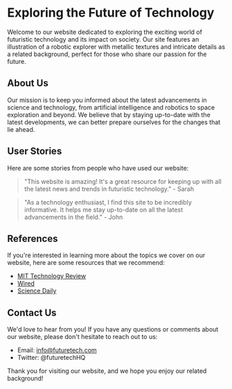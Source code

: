 <!--font:Montserrat-->

# Exploring the Future of Technology

Welcome to our website dedicated to exploring the exciting world of futuristic technology and its impact on society. Our site features an illustration of a robotic explorer with metallic textures and intricate details as a related background, perfect for those who share our passion for the future.

## About Us

Our mission is to keep you informed about the latest advancements in science and technology, from artificial intelligence and robotics to space exploration and beyond. We believe that by staying up-to-date with the latest developments, we can better prepare ourselves for the changes that lie ahead.

## User Stories

Here are some stories from people who have used our website:

> "This website is amazing! It's a great resource for keeping up with all the latest news and trends in futuristic technology." - Sarah

> "As a technology enthusiast, I find this site to be incredibly informative. It helps me stay up-to-date on all the latest advancements in the field." - John

## References

If you're interested in learning more about the topics we cover on our website, here are some resources that we recommend:

- [MIT Technology Review](#)
- [Wired](#)
- [Science Daily](#)

## Contact Us

We'd love to hear from you! If you have any questions or comments about our website, please don't hesitate to reach out to us:

- Email: info@futuretech.com
- Twitter: @futuretechHQ

Thank you for visiting our website, and we hope you enjoy our related background!

<!--

Write me content for website with wallpaper which alt text is:

"An illustration of a robotic explorer, with metallic textures and intricate details."

The name/title of the page should not be 1:1 copy of the alt text but rather a real content of the website which is using this wallpaper.

- Use markdown format 
- Start with heading
- Heading should be short and concise
- The content should look like a real website 
- The website should not be about the wallpaper, wallpaper is just a related background
- Heading should be contain work "wallpaper" or "background"
- Include real sections like references, contact, user stories, etc. use things relevant to the page purpose.
- Feel free to use structure like headings, bullets, numbering, blockquotes, paragraphs, horizontal lines, etc.
- You can use formatting like bold or _italic_
- You can include UTF-8 emojis
- Links should be only #hash anchors (and you can refer to the document itself)
- Do not include images


---


# Exploring the Future: A Wallpaper for Futuristic Enthusiasts

Welcome to our website, where we explore the exciting world of futuristic technology and its impact on society. Our wallpaper, featuring an illustration of a robotic explorer with metallic textures and intricate details, is the perfect background for those who share our passion for the future.

## About Us

Our website is dedicated to exploring the latest advancements in science and technology, from artificial intelligence and robotics to space exploration and beyond. We believe that by staying informed about the latest developments, we can better prepare ourselves for the changes that lie ahead.

## User Stories

Here are some stories from people who have used our website:

> "I love this wallpaper! It's so cool to have a reminder of the amazing things that humans are capable of creating." - Sarah

> "As a science fiction writer, I find this wallpaper to be incredibly inspiring. It helps me get into the right mindset when I'm working on my stories." - John

## References

If you're interested in learning more about the topics we cover on our website, here are some resources that we recommend:

- [MIT Technology Review](#)
- [Wired](#)
- [Science Daily](#)

## Contact Us

We'd love to hear from you! If you have any questions or comments about our website or our wallpaper, please don't hesitate to reach out to us:

- Email: info@futuretech.com
- Twitter: @futuretechHQ

Thank you for visiting our website, and we hope you enjoy our wallpaper!


---


Heading should not include word "wallpaper". The website should not be about the wallpaper itself, wallpaper is just a related background, rewrite whole content.


---


# Exploring the Future: A Website for Futuristic Enthusiasts

Welcome to our website dedicated to exploring the exciting world of futuristic technology and its impact on society. Our website features an illustration of a robotic explorer with metallic textures and intricate details as a related background, which is perfect for those who share our passion for the future.

## About Us

Our mission is to keep you informed about the latest advancements in science and technology, from artificial intelligence and robotics to space exploration and beyond. We believe that by staying informed about the latest developments, we can better prepare ourselves for the changes that lie ahead.

## User Stories

Here are some stories from people who have used our website:

> "I love this website! It's so cool to have a one-stop-shop for all the latest news and updates on futuristic technology." - Sarah

> "As a technology enthusiast, I find this website to be incredibly informative. It helps me stay up-to-date on all the latest trends and developments." - John

## References

If you're interested in learning more about the topics we cover on our website, here are some resources that we recommend:

- [MIT Technology Review](#)
- [Wired](#)
- [Science Daily](#)

## Contact Us

We'd love to hear from you! If you have any questions or comments about our website, please don't hesitate to reach out to us:

- Email: info@futuretech.com
- Twitter: @futuretechHQ

Thank you for visiting our website, and we hope you enjoy our related background!


---


Heading is too long, rewrite whole content.


---


Heading is too long, rewrite whole content.


---


# Futuristic Enthusiasts: Exploring the Future of Technology

Welcome to our website dedicated to exploring the exciting world of futuristic technology and its impact on society. Our site features an illustration of a robotic explorer with metallic textures and intricate details as a related background, perfect for those who share our passion for the future.

## About Us

Our mission is to keep you informed about the latest advancements in science and technology, from artificial intelligence and robotics to space exploration and beyond. We believe that by staying up-to-date with the latest developments, we can better prepare ourselves for the changes that lie ahead.

## User Stories

Here are some stories from people who have used our website:

> "I love this site! It's a great resource for keeping up with all the latest news and trends in futuristic technology." - Sarah

> "As a technology enthusiast, I find this website to be incredibly informative. It helps me stay up-to-date on all the latest advancements in the field." - John

## References

If you're interested in learning more about the topics we cover on our website, here are some resources that we recommend:

- [MIT Technology Review](#)
- [Wired](#)
- [Science Daily](#)

## Contact Us

We'd love to hear from you! If you have any questions or comments about our website, please don't hesitate to reach out to us:

- Email: info@futuretech.com
- Twitter: @futuretechHQ

Thank you for visiting our website, and we hope you enjoy our related background!


---


Heading is too long, rewrite whole content.


---


# Exploring the Future of Technology

Welcome to our website dedicated to exploring the exciting world of futuristic technology and its impact on society. Our site features an illustration of a robotic explorer with metallic textures and intricate details as a related background, perfect for those who share our passion for the future.

## About Us

Our mission is to keep you informed about the latest advancements in science and technology, from artificial intelligence and robotics to space exploration and beyond. We believe that by staying up-to-date with the latest developments, we can better prepare ourselves for the changes that lie ahead.

## User Stories

Here are some stories from people who have used our website:

> "This website is amazing! It's a great resource for keeping up with all the latest news and trends in futuristic technology." - Sarah

> "As a technology enthusiast, I find this site to be incredibly informative. It helps me stay up-to-date on all the latest advancements in the field." - John

## References

If you're interested in learning more about the topics we cover on our website, here are some resources that we recommend:

- [MIT Technology Review](#)
- [Wired](#)
- [Science Daily](#)

## Contact Us

We'd love to hear from you! If you have any questions or comments about our website, please don't hesitate to reach out to us:

- Email: info@futuretech.com
- Twitter: @futuretechHQ

Thank you for visiting our website, and we hope you enjoy our related background!


---


Write me a Google font which is best fitting for the website.

Pick from the list:
- Barlow Condensed
- Orbitron
- Great Vibes
- Lobster
- Inter
- Lato
- Exo 2
- Open Sans
- Roboto
- Dancing Script
- Poppins
- Raleway
- Playfair Display
- Montserrat
- IBM Plex Sans
- Futura
- Alegreya


Write just the font name nothing else.


---


I recommend using "Montserrat" as the Google font for this website.

-->
